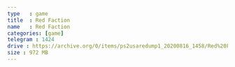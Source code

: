 ```yaml
---
type   : game
title  : Red Faction
name   : Red Faction
categories: [game]
telegram : 1424
drive : https://archive.org/0/items/ps2usaredump1_20200816_1458/Red%20Faction.7z
size : 972 MB
---
```



